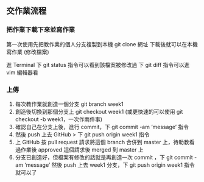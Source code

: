 ## 交作業流程

### 把作業下載下來並寫作業
第一次使用先把教作業的個人分支複製到本機 git clone 網址
下載後就可以在本機寫作業 (修改檔案)

進 Terminal 下 git status 指令可以看到該檔案被修改過
下 git diff 指令可以進 vim 編輯器看

### 上傳

1. 每次教作業就創造一個分支 git branch week1
2. 創造後切換到那個分支上 git checkout week1
   (或更快速的可以使用 git checkout -b week1，一次作兩件事)
3. 確認自己在分支上後，進行 commit，下 git commit -am ‘message’ 指令
4. 然後 push 上去 GitHub > 下 git push origin week1 指令
5. 上 GitHub 按 pull request 請求將這個 branch 合併到 master 上，待助教看過作業後 approved 這個請求後 merged 到 master 上
6. 分支已創造好，但檔案有修改的話就是再創造一次 commit ，下 git commit -am ‘message’
   然後 push 上去 week1 分支，下 git push origin week1 指令就可以了